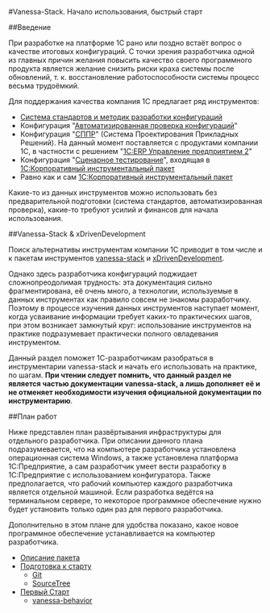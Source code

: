 #Vanessa-Stack. Начало использования, быстрый старт

##Введение

При разработке на платформе 1С рано или поздно встаёт вопрос о качестве итоговых
конфигураций. С точки зрения разработчика одной из главных причин желания повысить
качество своего программного продукта является желание снизить риски краха системы
после обновлений, т. к. восстановление работоспособности системы процесс весьма
трудоёмкий.

Для поддержания качества компания 1С предлагает ряд инструментов:

* [Система стандартов и методик разработки конфигураций](http://its.1c.ru/db/v8std)
* Конфигурация "[Автоматизированная проверка конфигураций](http://v8.1c.ru/acc/)"
* Конфигурация "[СППР](http://v8.1c.ru/model/)" (Система Проектирования Прикладных
Решений). На данный момент поставляется с продуктами компании 1С, в частности с решением
"[1С:ERP Управление предприятием 2](http://v8.1c.ru/erp/)"
* Конфигурация "[Сценарное тестирование](http://www.1c.ru/news/info.jsp?id=17985)",
входящая в [1С:Корпоративный инструментальный пакет](http://v8.1c.ru/expert/etp.htm)
* Равно как и сам [1С:Корпоративный инструментальный пакет](http://v8.1c.ru/expert/etp.htm)

Какие-то из данных инструментов можно использовать без предварительной подготовки
(система стандартов, автоматизированная проверка), какие-то требуют усилий и финансов для
начала использования.

##Vanessa-Stack & xDrivenDevelopment

Поиск альтернативы инструментам компании 1С приводит в том числе и к пакетам инструментов
[vanessa-stack](https://github.com/silverbulleters) и
[xDrivenDevelopment](https://github.com/xDrivenDevelopment).

Однако здесь разработчика конфигураций поджидает сложнопреодолимая трудность: эта
документация сильно фрагментирована, её очень много, а технологии, используемые в данных
инструментах как правило совсем не знакомы разработчику. Поэтому в процессе изучения
данных инструментов наступает момент, когда усваивание информации требует каких-то
практических шагов, при этом возникает замкнутый круг: использование инструментов на
практике подразумевает практически полного овладевания инструментом.

Данный раздел поможет 1С-разработчикам разобраться в инструментарии vanessa-stack
и начать его использовать на практике, по шагам. **При чтении следует помнить, что
данный раздел не является частью документации vanessa-stack, а лишь дополняет её
и не отменяет необходимости изучения официальной документации по инструментарию**.

##План работ

Ниже представлен план развёртывания инфраструктуры для отдельного разработчика.
При описании данного плана подразумевается, что на компьютере разработчика установлена
операционная система Windows, а также установлена платформа 1С:Предприятие, а сам
разработчик умеет вести разработку в 1С:Предприятие с использованием конфигуратора.
Также предполагается, что рабочий компьютер каждого разработчика является отдельной
машиной. Если разработка ведётся на терминальном сервере, то некоторое программное
обеспечение нужно будет установить только один раз для первого разработчика.

Дополнительно в этом плане для удобства показано, какое новое программное обеспечение
устанавливается на компьютер разработчика.

* [Описание пакета](Overview.md)
* [Подготовка к старту](Prepare.md)
    * [Git](https://git-for-windows.github.io/)
    * [SourceTree](https://www.sourcetreeapp.com/) 
* [Первый Старт](FirstStart.md)
    * [vanessa-behavior](https://github.com/silverbulleters/vanessa-behavior)

<!---* [Написание требований](FeatureWriting.md)
    * [Visual Studio Code](https://code.visualstudio.com/)
    * [vanessa-bdd-editor](https://github.com/silverbulleters/vanessa-bdd-editor)
    * [Python](https://www.python.org/)
    * [v8unpack](https://github.com/dmpas/v8unpack)
* [Юнит тестирование](UnitTests.md)
    * [xUnitFor1C](https://github.com/xDrivenDevelopment/xUnitFor1C)
* [Автоматизация](Automation.md)
    * [vanessa-runner](https://github.com/silverbulleters/vanessa-runner)
--->
